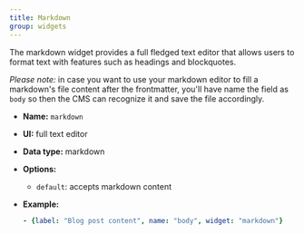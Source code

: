 ```yaml
---
title: Markdown
group: widgets
---
```


The markdown widget provides a full fledged text editor that allows users to format text with features such as headings and blockquotes.

*Please note:* in case you want to use your markdown editor to fill a markdown's file content after the frontmatter, you'll have name the field as `body` so then the CMS can recognize it and save the file accordingly.

- **Name:** `markdown`
- **UI:** full text editor
- **Data type:** markdown
- **Options:**
  - `default`: accepts markdown content
- **Example:**

  ```yaml
  - {label: "Blog post content", name: "body", widget: "markdown"}
  ```